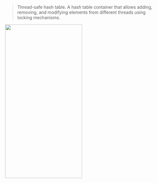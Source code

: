 
> Thread-safe hash table. A hash table container that allows adding, removing, and modifying elements from different threads using locking mechanisms.


 
<img src="https://github.com/dmitriykotov333/Coroutines-Mutex-Light/blob/master/example_mutex.gif" width="250" height="500" /> 
